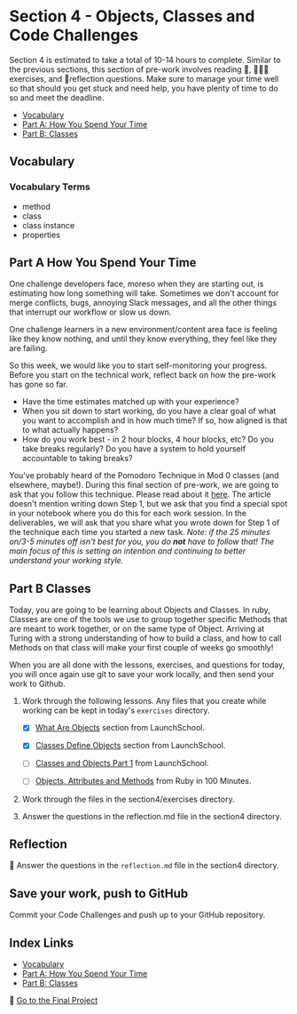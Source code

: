 # Section 4 - Objects, Classes and Code Challenges

Section 4 is estimated to take a total of 10-14 hours to complete. Similar to the previous sections, this section of pre-work involves reading 📒, 👨🏾‍💻exercises, and 📝reflection questions. Make sure to manage your time well so that should you get stuck and need help, you have plenty of time to do so and meet the deadline.

- [Vocabulary](#Vocabulary)
- [Part A: How You Spend Your Time](#Part-A-How-You-Spend-Your-Time)
- [Part B: Classes](#Part-B-Classes)

## Vocabulary

### Vocabulary Terms

- method
- class
- class instance
- properties

## Part A How You Spend Your Time

One challenge developers face, moreso when they are starting out, is estimating how long something will take. Sometimes we don't account for merge conflicts, bugs, annoying Slack messages, and all the other things that interrupt our workflow or slow us down.

One challenge learners in a new environment/content area face is feeling like they know nothing, and until they know everything, they feel like they are failing.

So this week, we would like you to start self-monitoring your progress. Before you start on the technical work, reflect back on how the pre-work has gone so far.
- Have the time estimates matched up with your experience?
- When you sit down to start working, do you have a clear goal of what you want to accomplish and in how much time? If so, how aligned is that to what actually happens?
- How do you work best - in 2 hour blocks, 4 hour blocks, etc? Do you take breaks regularly? Do you have a system to hold yourself accountable to taking breaks?

You've probably heard of the Pomodoro Technique in Mod 0 classes (and elsewhere, maybe!). During this final section of pre-work, we are going to ask that you follow this technique. Please read about it [here](https://www.dovico.com/blog/2020/08/26/the-pomodoro-technique-how-to-manage-your-work-time-and-flow-the-easy-way/). The article doesn't mention writing down Step 1, but we ask that you find a special spot in your notebook where you do this for each work session. In the deliverables, we will ask that you share what you wrote down for Step 1 of the technique each time you started a new task. _Note: if the 25 minutes on/3-5 minutes off isn't best for you, you do **not** have to follow that! The main focus of this is setting an intention and continuing to better understand your working style._

## Part B Classes

Today, you are going to be learning about Objects and Classes. In ruby, Classes are one of the tools we use to group together specific Methods that are meant to work together, or on the same type of Object. Arriving at Turing with a strong understanding of how to build a class, and how to call Methods on that class will make your first couple of weeks go smoothly!

When you are all done with the lessons, exercises, and questions for today, you will once again use git to save your work locally, and then send your work to Github.

1. Work through the following lessons. Any files that you create while working can be kept in today's `exercises` directory.

    - [x] [What Are Objects](https://launchschool.com/books/oo_ruby/read/the_object_model#whatareobjects) section from LaunchSchool.

    - [x] [Classes Define Objects](https://launchschool.com/books/oo_ruby/read/the_object_model#classesdefineobjects) section from LaunchSchool.

    - [ ] [Classes and Objects Part 1](https://launchschool.com/books/oo_ruby/read/classes_and_objects_part1) from LaunchSchool.

    - [ ] [Objects, Attributes and Methods](http://tutorials.jumpstartlab.com/projects/ruby_in_100_minutes.html#11.-objects,-attributes,-and-methods) from Ruby in 100 Minutes.

1. Work through the files in the section4/exercises directory.

1. Answer the questions in the reflection.md file in the section4 directory.

## Reflection

📝 Answer the questions in the `reflection.md` file in the section4 directory.

## Save your work, push to GitHub

Commit your Code Challenges and push up to your GitHub repository.


## Index Links

- [Vocabulary](#Vocabulary)
- [Part A: How You Spend Your Time](#Part-A-How-You-Spend-Your-Time)
- [Part B: Classes](#Part-B-Classes)


🚀 [Go to the Final Project](../finalProject)
